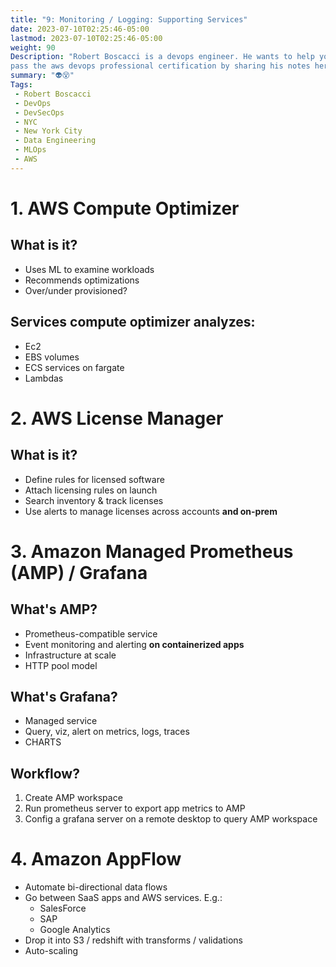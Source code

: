 ```yaml
---
title: "9: Monitoring / Logging: Supporting Services"
date: 2023-07-10T02:25:46-05:00
lastmod: 2023-07-10T02:25:46-05:00
weight: 90
Description: "Robert Boscacci is a devops engineer. He wants to help you \
pass the aws devops professional certification by sharing his notes here." # Keep to 150-160 chars
summary: "👽😵"
Tags:
 - Robert Boscacci
 - DevOps
 - DevSecOps
 - NYC
 - New York City
 - Data Engineering
 - MLOps
 - AWS
---
```


# 1. AWS Compute Optimizer

## What is it?
- Uses ML to examine workloads
- Recommends optimizations
- Over/under provisioned?

## Services compute optimizer analyzes:
- Ec2
- EBS volumes
- ECS services on fargate
- Lambdas

# 2. AWS License Manager

## What is it?
- Define rules for licensed software
- Attach licensing rules on launch
- Search inventory & track licenses
- Use alerts to manage licenses across accounts __and on-prem__

# 3. Amazon Managed Prometheus (AMP) / Grafana

## What's AMP?
- Prometheus-compatible service
- Event monitoring and alerting __on containerized apps__
- Infrastructure at scale
- HTTP pool model

## What's Grafana?
- Managed service
- Query, viz, alert on metrics, logs, traces
- CHARTS

## Workflow?
1. Create AMP workspace
2. Run prometheus server to export app metrics to AMP
3. Config a grafana server on a remote desktop to query AMP workspace

# 4. Amazon AppFlow
- Automate bi-directional data flows
- Go between SaaS apps and AWS services. E.g.:
	- SalesForce
	- SAP
	- Google Analytics
- Drop it into S3 / redshift with transforms / validations
- Auto-scaling
